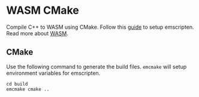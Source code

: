 # WASM CMake
Compile C++ to WASM using CMake. Follow this [guide](https://emscripten.org/docs/getting_started/downloads.html) to setup emscripten. Read more about [WASM](https://developer.mozilla.org/en-US/docs/WebAssembly).

## CMake
Use the following command to generate the build files. `emcmake` will setup environment variables for emscripten.
```terminal
cd build
emcmake cmake ..
```
